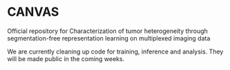 # CANVAS
Official repository for Characterization of tumor heterogeneity through segmentation-free representation learning on multiplexed imaging data

We are currently cleaning up code for training, inference and analysis. They will be made public in the coming weeks.
